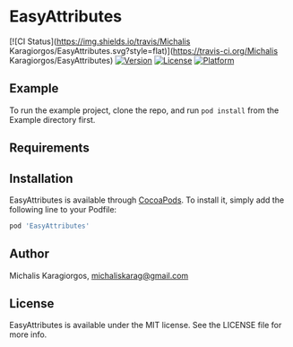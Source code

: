 # EasyAttributes

[![CI Status](https://img.shields.io/travis/Michalis Karagiorgos/EasyAttributes.svg?style=flat)](https://travis-ci.org/Michalis Karagiorgos/EasyAttributes)
[![Version](https://img.shields.io/cocoapods/v/EasyAttributes.svg?style=flat)](https://cocoapods.org/pods/EasyAttributes)
[![License](https://img.shields.io/cocoapods/l/EasyAttributes.svg?style=flat)](https://cocoapods.org/pods/EasyAttributes)
[![Platform](https://img.shields.io/cocoapods/p/EasyAttributes.svg?style=flat)](https://cocoapods.org/pods/EasyAttributes)

## Example

To run the example project, clone the repo, and run `pod install` from the Example directory first.

## Requirements

## Installation

EasyAttributes is available through [CocoaPods](https://cocoapods.org). To install
it, simply add the following line to your Podfile:

```ruby
pod 'EasyAttributes'
```

## Author

Michalis Karagiorgos, michaliskarag@gmail.com

## License

EasyAttributes is available under the MIT license. See the LICENSE file for more info.
